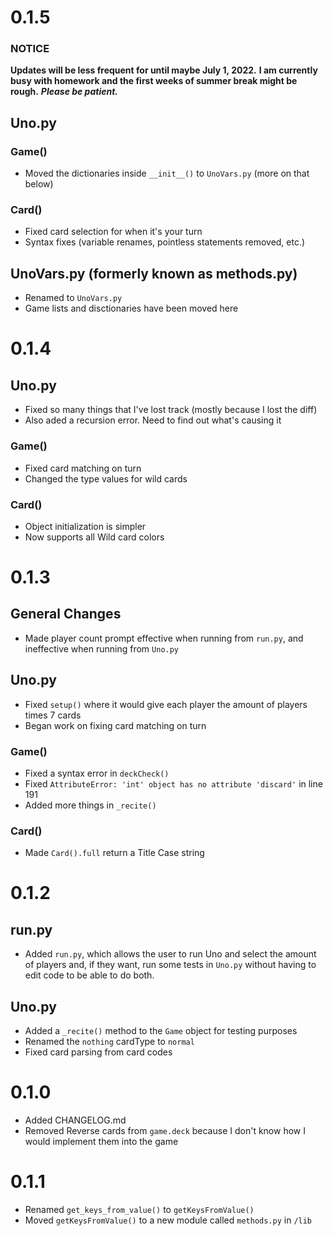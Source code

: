 # 0.1.5
### **NOTICE**
**Updates will be less frequent for until maybe July 1, 2022.**
**I am currently busy with homework and the first weeks of summer break might be rough.**
***Please be patient.***
## Uno.py
### Game()
- Moved the dictionaries inside `__init__()` to `UnoVars.py` (more on that below)
### Card()
- Fixed card selection for when it's your turn
- Syntax fixes (variable renames, pointless statements removed, etc.)
## UnoVars.py (formerly known as methods.py)
- Renamed to `UnoVars.py`
- Game lists and disctionaries have been moved here
# 0.1.4
## Uno.py
- Fixed so many things that I've lost track (mostly because I lost the diff)
- Also aded a recursion error. Need to find out what's causing it
### Game()
- Fixed card matching on turn
- Changed the type values for wild cards
### Card()
- Object initialization is simpler
- Now supports all Wild card colors
# 0.1.3
## General Changes
- Made player count prompt effective when running from `run.py`, and ineffective when running from `Uno.py`
## Uno.py
- Fixed `setup()` where it would give each player the amount of players times 7 cards
- Began work on fixing card matching on turn
### Game()
- Fixed a syntax error in `deckCheck()`
- Fixed `AttributeError: 'int' object has no attribute 'discard'` in line 191
- Added more things in `_recite()`
### Card()
- Made `Card().full` return a Title Case string
# 0.1.2
## run.py
- Added `run.py`, which allows the user to run Uno and select the amount of players and, if they want, run some tests in
`Uno.py` without having to edit code to be able to do both.
## Uno.py
- Added a `_recite()` method to the `Game` object for testing purposes
- Renamed the `nothing` cardType to `normal`
- Fixed card parsing from card codes
# 0.1.0
- Added CHANGELOG.md
- Removed Reverse cards from `game.deck` because I don't know how I would implement them into the game
# 0.1.1
- Renamed `get_keys_from_value()` to `getKeysFromValue()`
- Moved `getKeysFromValue()` to a new module called `methods.py` in `/lib`
